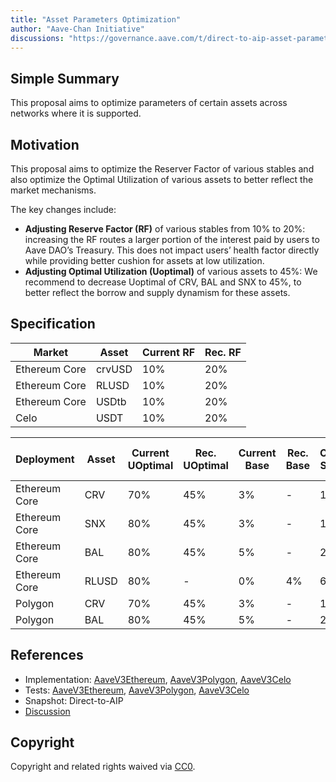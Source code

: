 ```yaml
---
title: "Asset Parameters Optimization"
author: "Aave-Chan Initiative"
discussions: "https://governance.aave.com/t/direct-to-aip-asset-parameters-optimization/22178"
---
```


## Simple Summary

This proposal aims to optimize parameters of certain assets across networks where it is supported.

## Motivation

This proposal aims to optimize the Reserver Factor of various stables and also optimize the Optimal Utilization of various assets to better reflect the market mechanisms.

The key changes include:

- **Adjusting Reserve Factor (RF)** of various stables from 10% to 20%: increasing the RF routes a larger portion of the interest paid by users to Aave DAO’s Treasury. This does not impact users’ health factor directly while providing better cushion for assets at low utilization.
- **Adjusting Optimal Utilization (Uoptimal)** of various assets to 45%: We recommend to decrease Uoptimal of CRV, BAL and SNX to 45%, to better reflect the borrow and supply dynamism for these assets.

## Specification

| **Market**    | **Asset** | **Current RF** | **Rec. RF** |
| ------------- | --------- | -------------- | ----------- |
| Ethereum Core | crvUSD    | 10%            | 20%         |
| Ethereum Core | RLUSD     | 10%            | 20%         |
| Ethereum Core | USDtb     | 10%            | 20%         |
| Celo          | USDT      | 10%            | 20%         |

| Deployment    | Asset | Current UOptimal | Rec. UOptimal | Current Base | Rec. Base | Current Slope 1 | Rec. Slope 1 | Current Slope 2 | Rec. Slope 2 |
| ------------- | ----- | ---------------- | ------------- | ------------ | --------- | --------------- | ------------ | --------------- | ------------ |
| Ethereum Core | CRV   | 70%              | 45%           | 3%           | -         | 14%             | 10%          | 300%            | 150%         |
| Ethereum Core | SNX   | 80%              | 45%           | 3%           | -         | 15%             | -            | 100%            | 150%         |
| Ethereum Core | BAL   | 80%              | 45%           | 5%           | -         | 22%             | 15%          | 150%            | -            |
| Ethereum Core | RLUSD | 80%              | -             | 0%           | 4%        | 6.5%            | 2.5%         | 50%             | -            |
| Polygon       | CRV   | 70%              | 45%           | 3%           | -         | 14%             | 10%          | 300%            | 150%         |
| Polygon       | BAL   | 80%              | 45%           | 5%           | -         | 22%             | 15%          | 150%            | -            |

## References

- Implementation: [AaveV3Ethereum](https://github.com/bgd-labs/aave-proposals-v3/blob/dd08d7de4c2b6b2fe3c81e67e450decd2ee6ea8f/src/20250527_Multi_AssetParametersOptimization/AaveV3Ethereum_AssetParametersOptimization_20250527.sol), [AaveV3Polygon](https://github.com/bgd-labs/aave-proposals-v3/blob/dd08d7de4c2b6b2fe3c81e67e450decd2ee6ea8f/src/20250527_Multi_AssetParametersOptimization/AaveV3Polygon_AssetParametersOptimization_20250527.sol), [AaveV3Celo](https://github.com/bgd-labs/aave-proposals-v3/blob/dd08d7de4c2b6b2fe3c81e67e450decd2ee6ea8f/src/20250527_Multi_AssetParametersOptimization/AaveV3Celo_AssetParametersOptimization_20250527.sol)
- Tests: [AaveV3Ethereum](https://github.com/bgd-labs/aave-proposals-v3/blob/dd08d7de4c2b6b2fe3c81e67e450decd2ee6ea8f/src/20250527_Multi_AssetParametersOptimization/AaveV3Ethereum_AssetParametersOptimization_20250527.t.sol), [AaveV3Polygon](https://github.com/bgd-labs/aave-proposals-v3/blob/dd08d7de4c2b6b2fe3c81e67e450decd2ee6ea8f/src/20250527_Multi_AssetParametersOptimization/AaveV3Polygon_AssetParametersOptimization_20250527.t.sol), [AaveV3Celo](https://github.com/bgd-labs/aave-proposals-v3/blob/dd08d7de4c2b6b2fe3c81e67e450decd2ee6ea8f/src/20250527_Multi_AssetParametersOptimization/AaveV3Celo_AssetParametersOptimization_20250527.t.sol)
- Snapshot: Direct-to-AIP
- [Discussion](https://governance.aave.com/t/direct-to-aip-asset-parameters-optimization/22178)

## Copyright

Copyright and related rights waived via [CC0](https://creativecommons.org/publicdomain/zero/1.0/).
